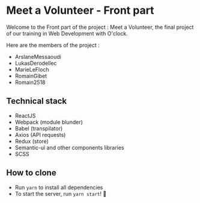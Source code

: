 # Meet a Volunteer - Front part

Welcome to the Front part of the project : Meet a Volunteer, the final project of our training in Web Development with O'clock.

Here are the members of the project : 
- ArslaneMessaoudi
- LukasDerodellec
- MarieLeFloch
- RomainGibet
- Romain2518


## Technical stack

- ReactJS
- Webpack (module blunder)
- Babel (transpilator)
- Axios (API requests)
- Redux (store)
- Semantic-ui and other components libraries
- SCSS


## How to clone

- Run `yarn` to install all dependencies
- To start the server, run `yarn start`! 🚀

